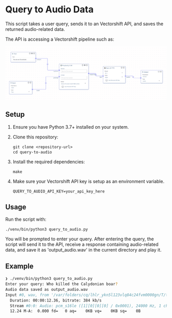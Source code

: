 # Query to Audio Data

This script takes a user query, sends it to an Vectorshift API, and saves the returned audio-related data.

The API is accessing a Vectorshift pipeline such as:

<img src="screenshot.png" alt="Pipline screenshot" width="600">

## Setup

1. Ensure you have Python 3.7+ installed on your system.

2. Clone this repository:
   ```
   git clone <repository-url>
   cd query-to-audio
   ```

3. Install the required dependencies:
   ```
   make
   ```

4. Make sure your Vectorshift API key is setup as an environment variable.
   ```
   QUERY_TO_AUDIO_API_KEY=your_api_key_here
   ```

## Usage

Run the script with:

```
./venv/bin/python3 query_to_audio.py
```

You will be prompted to enter your query. After entering the query, the script will send it to the API, receive a response containing audio-related data, and save it as 'output_audio.wav' in the current directory and play it.

## Example

```bash
❯ ./venv/bin/python3 query_to_audio.py 
Enter your query: Who killed the Calydonian boar?
Audio data saved as output_audio.wav
Input #0, wav, from '/var/folders/cq/lhlr_ykn5l123vlq84c24fvm0000gn/T/tmpglwlmodx.wav':
  Duration: 00:00:12.36, bitrate: 384 kb/s
  Stream #0:0: Audio: pcm_s16le ([1][0][0][0] / 0x0001), 24000 Hz, 1 channels, s16, 384 kb/s
  12.24 M-A:  0.000 fd=   0 aq=    0KB vq=    0KB sq=    0B 
```